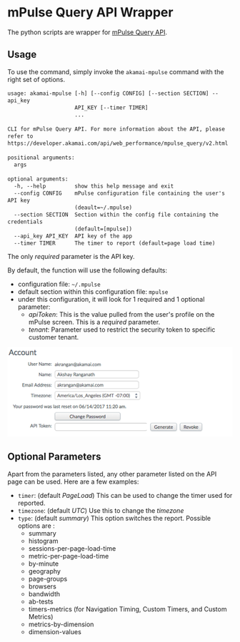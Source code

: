 # mPulse Query API Wrapper

The python scripts are wrapper for [mPulse Query API](https://developer.akamai.com/api/web_performance/mpulse_query/v2.html). 

## Usage
To use the command, simply invoke the `akamai-mpulse` command with the right set of options. 

```
usage: akamai-mpulse [-h] [--config CONFIG] [--section SECTION] --api_key
                     API_KEY [--timer TIMER]
                     ...

CLI for mPulse Query API. For more information about the API, please refer to
https://developer.akamai.com/api/web_performance/mpulse_query/v2.html

positional arguments:
  args

optional arguments:
  -h, --help         show this help message and exit
  --config CONFIG    mPulse configuration file containing the user's API key
                     (deault=~/.mpulse)
  --section SECTION  Section within the config file containing the credentials
                     (default=[mpulse])
  --api_key API_KEY  API key of the app
  --timer TIMER      The timer to report (default=page load time)
```

The only _required_ parameter is the API key. 

By default, the function will use the following defaults:

- configuration file: `~/.mpulse`
- default section within this configuration file: `mpulse`
- under this configuration, it will look for 1 required and 1 optional parameter:
	- *apiToken*: This is the value pulled from the user's profile on the mPulse screen. This is a _required_ parameter.
	- *tenant*: Parameter used to restrict the security token to specific customer tenant.

![API token](token.png)	

## Optional Parameters
Apart from the parameters listed, any other parameter listed on the API page can be used. Here are a few examples:

- `timer`: (default _PageLoad_) This can be used to change the timer used for reported.
- `timezone`: (default _UTC_) Use this to change the _timezone_
- `type`: (default _summary_) This option switches the report. Possible options are :
	- summary
	- histogram
	- sessions-per-page-load-time
	- metric-per-page-load-time
	- by-minute
	- geography
	- page-groups
	- browsers
	- bandwidth
	- ab-tests
	- timers-metrics (for Navigation Timing, Custom Timers, and Custom Metrics)
	- metrics-by-dimension
	- dimension-values	